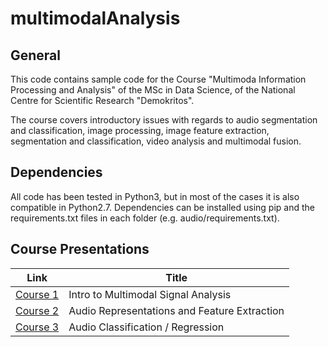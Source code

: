 # multimodalAnalysis

## General
This code contains sample code for the Course "Multimoda Information Processing and Analysis"
of the MSc in Data Science, of the National Centre for Scientific Research "Demokritos".

The course covers introductory issues with regards to audio segmentation and classification,
 image processing, image feature extraction, segmentation and classification, video analysis and multimodal fusion.


## Dependencies
All code has been tested in Python3, but in most of the cases it is also compatible in Python2.7.
Dependencies can be installed using pip and the requirements.txt files in each folder (e.g. audio/requirements.txt).

## Course Presentations

| Link                                                                                      | Title                                       |
| ----------------------------------------------------------------------------------------- | --------------------------------------------|
| <a href="https://drive.google.com/open?id=15P2gumoXUbfvm4L2ghWfoyYZHWrD7WBB370ca4T-Cko" target="_blank">Course 1</a> | Intro to Multimodal Signal Analysis |
| <a href="https://drive.google.com/open?id=1heH7rKGEEySVh3sK583MuwqlNwACiAerHQw4JQTntI4" target="_blank">Course 2</a> | Audio Representations and Feature Extraction |
| <a href="https://drive.google.com/open?id=18fkOP3GjAggdg86BGz_TvOxNxxh5YDeL3YMGOI2cMhQ" target="_blank">Course 3</a> | Audio Classification / Regression |

